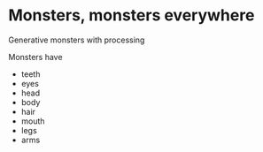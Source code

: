 # Monsters, monsters everywhere
Generative monsters with processing

Monsters have

* teeth
* eyes
* head
* body
* hair
* mouth
* legs
* arms
